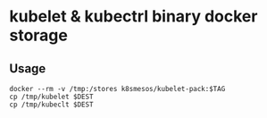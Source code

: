 
# kubelet & kubectrl binary docker storage

## Usage

~~~~~~
docker --rm -v /tmp:/stores k8smesos/kubelet-pack:$TAG
cp /tmp/kubelet $DEST
cp /tmp/kubeclt $DEST
~~~~~~
